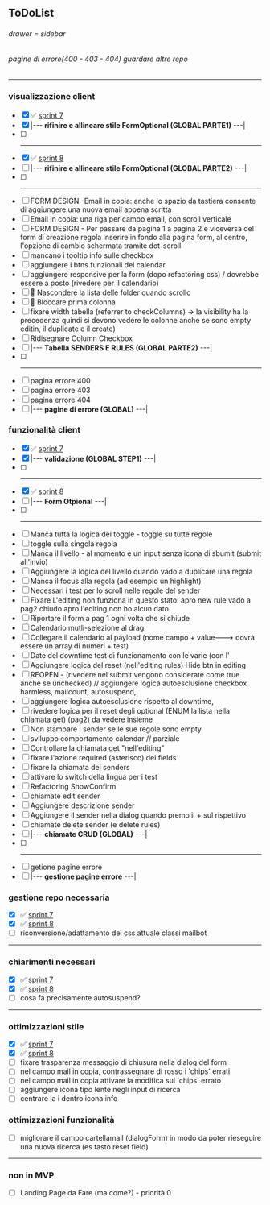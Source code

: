 ## ToDoList

###### drawer = sidebar

###### pagine di errore(400 - 403 - 404) guardare altre repo

<hr>

### visualizzazione client

- [x] :white_check_mark: [sprint 7](./Sprint%207)
- [x] |--- <b>rifinire e allineare stile FormOptional (GLOBAL PARTE1)</b> ---|
- [ ] -----------------------------------------------------------------------
- [x] :white_check_mark: [sprint 8](./Sprint%208)
- [ ] |--- <b>rifinire e allineare stile FormOptional (GLOBAL PARTE2)</b> ---|
- [ ] ***
- [ ]  FORM DESIGN -Email in copia: anche lo spazio da tastiera consente di aggiungere una nuova email appena scritta
- [ ] Email in copia: una riga per campo email, con scroll verticale
- [ ] FORM DESIGN - Per passare da pagina 1 a pagina 2 e viceversa del form di creazione regola inserire in fondo alla pagina form, al centro, l'opzione di cambio schermata tramite dot-scroll
- [ ] mancano i tooltip info sulle checkbox
- [ ] aggiungere i btns funzionali del calendar
- [ ] aggiungere responsive per la form (dopo refactoring css) / dovrebbe essere a posto (rivedere per il calendario)
- [ ] :rotating_light: Nascondere la lista delle folder quando scrollo
- [ ] :rotating_light: Bloccare prima colonna
- [ ] fixare width tabella (referrer to checkColumns) -> la visibility ha la precedenza quindi si devono vedere le colonne anche se sono empty
editin, il duplicate e il create)
- [ ] Ridisegnare Column Checkbox
- [ ] |--- <b>Tabella SENDERS E RULES (GLOBAL PARTE2)</b> ---|
- [ ] -----------------------------------------------------------------------
- [ ] pagina errore 400
- [ ] pagina errore 403
- [ ] pagina errore 404
- [ ] |--- <b>pagine di errore (GLOBAL)</b> ---|

### funzionalità client

- [x] :white_check_mark: [sprint 7](./Sprint%207)
- [x] |--- <b>validazione (GLOBAL STEP1)</b> ---|
- [ ] ----------------------------------------------------------------------
- [x] :white_check_mark: [sprint 8](./Sprint%208)
- [ ] |--- <b>Form Otpional</b> ---|
- [ ] -----------------------------------------------------------------------
- [ ] Manca tutta la logica dei toggle - toggle su tutte regole
- [ ] toggle sulla singola regola
- [ ] Manca il livello - al momento è un input senza icona di sbumit (submit all'invio)
- [ ] Aggiungere la logica del livello quando vado a duplicare una regola
- [ ] Manca il focus alla regola (ad esempio un highlight)
- [ ] Necessari i test per lo scroll nelle regole del sender
- [ ] Fixare L'editing non funziona in questo stato: apro new rule vado a pag2 chiudo apro l'editing non ho alcun dato
- [ ] Riportare il form a pag 1 ogni volta che si chiude
- [ ] Calendario mutli-selezione al drag
- [ ] Collegare il calendario al payload (nome campo + value---> dovrà essere un array di numeri + test)
- [ ] Date del downtime test di funzionamento con le varie (con l'
- [ ] Aggiungere logica del reset (nell'editing rules) Hide btn in editing
- [ ] REOPEN - (rivedere nel submit vengono considerate come true anche se unchecked) // aggiungere logica autoesclusione checkbox harmless, mailcount, autosuspend,
- [ ] aggiungere logica autoesclusione rispetto al downtime,
- [ ] rivedere logica per il reset degli optional (ENUM la lista nella chiamata get) (pag2) da vedere insieme
- [ ] Non stampare i sender se le sue regole sono empty
- [ ] sviluppo comportamento calendar // parziale
- [ ] Controllare la chiamata get "nell'editing"
- [ ] fixare l'azione required (asterisco) dei fields
- [ ] fixare la chiamata dei senders
- [ ] attivare lo switch della lingua per i test
- [ ] Refactoring ShowConfirm
- [ ] chiamate edit sender
- [ ] Aggiungere descrizione sender
- [ ] Aggiungere il sender nella dialog quando premo il + sul rispettivo
- [ ] chiamate delete sender (e delete rules)
- [ ] |--- <b>chiamate CRUD (GLOBAL)</b> ---|
- [ ] -----------------------------------------------------------------------
- [ ] getione pagine errore
- [ ] |--- <b>gestione pagine errore</b> ---|

### gestione repo necessaria

- [x] :white_check_mark: [sprint 7](./Sprint%207)
- [x] :white_check_mark: [sprint 8](./Sprint%208)
- [ ] riconversione/adattamento del css attuale classi mailbot

<hr>

### chiarimenti necessari

- [x] :white_check_mark: [sprint 7](./Sprint%207)
- [x] :white_check_mark: [sprint 8](./Sprint%208)
- [ ] cosa fa precisamente autosuspend?

<hr>

### ottimizzazioni stile

- [x] :white_check_mark: [sprint 7](./Sprint%207)
- [x] :white_check_mark: [sprint 8](./Sprint%208)
- [ ] fixare trasparenza messaggio di chiusura nella dialog del form
- [ ] nel campo mail in copia, contrassegnare di rosso i 'chips' errati
- [ ] nel campo mail in copia attivare la modifica sul 'chips' errato
- [ ] aggiungere icona tipo lente negli input di ricerca
- [ ] centrare la i dentro icona info

### ottimizzazioni funzionalità

- [ ] migliorare il campo cartellamail (dialogForm) in modo da poter rieseguire una nuova ricerca (es tasto reset field)

<hr>

### non in MVP

- [ ] Landing Page da Fare (ma come?) - priorità 0
